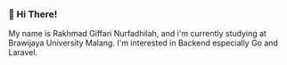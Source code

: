 ### 👋 Hi There!

My name is Rakhmad Giffari Nurfadhilah, and i'm currently studying at Brawijaya University Malang. I'm interested in Backend especially Go and Laravel.

<!--
**kobulwidodo/kobulwidodo** is a ✨ _special_ ✨ repository because its `README.md` (this file) appears on your GitHub profile.

Here are some ideas to get you started:

- 🔭 I’m currently working on ...
- 🌱 I’m currently learning ...
- 👯 I’m looking to collaborate on ...
- 🤔 I’m looking for help with ...
- 💬 Ask me about ...
- 📫 How to reach me: ...
- 😄 Pronouns: ...
- ⚡ Fun fact: ...
-->
